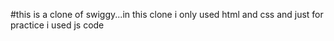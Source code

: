 #this is a clone of swiggy...in this clone i  only used html and css and just for practice i used js code